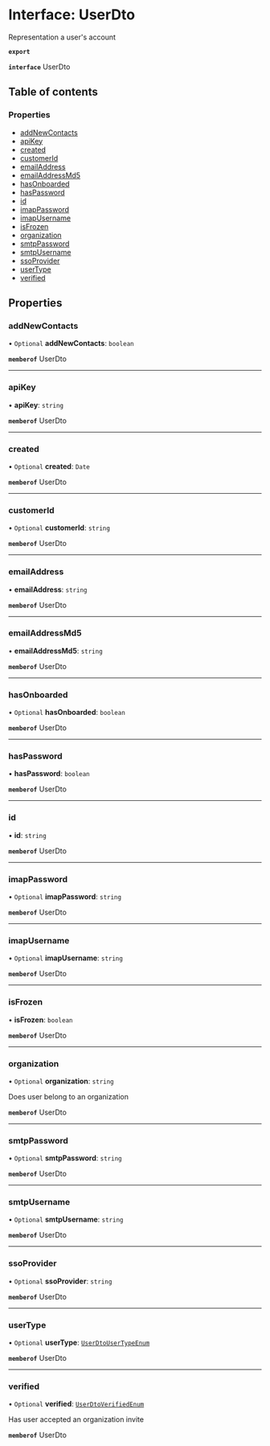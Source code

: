 # Interface: UserDto

Representation a user's account

**`export`**

**`interface`** UserDto

## Table of contents

### Properties

- [addNewContacts](UserDto.md#addnewcontacts)
- [apiKey](UserDto.md#apikey)
- [created](UserDto.md#created)
- [customerId](UserDto.md#customerid)
- [emailAddress](UserDto.md#emailaddress)
- [emailAddressMd5](UserDto.md#emailaddressmd5)
- [hasOnboarded](UserDto.md#hasonboarded)
- [hasPassword](UserDto.md#haspassword)
- [id](UserDto.md#id)
- [imapPassword](UserDto.md#imappassword)
- [imapUsername](UserDto.md#imapusername)
- [isFrozen](UserDto.md#isfrozen)
- [organization](UserDto.md#organization)
- [smtpPassword](UserDto.md#smtppassword)
- [smtpUsername](UserDto.md#smtpusername)
- [ssoProvider](UserDto.md#ssoprovider)
- [userType](UserDto.md#usertype)
- [verified](UserDto.md#verified)

## Properties

### addNewContacts

• `Optional` **addNewContacts**: `boolean`

**`memberof`** UserDto

___

### apiKey

• **apiKey**: `string`

**`memberof`** UserDto

___

### created

• `Optional` **created**: `Date`

**`memberof`** UserDto

___

### customerId

• `Optional` **customerId**: `string`

**`memberof`** UserDto

___

### emailAddress

• **emailAddress**: `string`

**`memberof`** UserDto

___

### emailAddressMd5

• **emailAddressMd5**: `string`

**`memberof`** UserDto

___

### hasOnboarded

• `Optional` **hasOnboarded**: `boolean`

**`memberof`** UserDto

___

### hasPassword

• **hasPassword**: `boolean`

**`memberof`** UserDto

___

### id

• **id**: `string`

**`memberof`** UserDto

___

### imapPassword

• `Optional` **imapPassword**: `string`

**`memberof`** UserDto

___

### imapUsername

• `Optional` **imapUsername**: `string`

**`memberof`** UserDto

___

### isFrozen

• **isFrozen**: `boolean`

**`memberof`** UserDto

___

### organization

• `Optional` **organization**: `string`

Does user belong to an organization

**`memberof`** UserDto

___

### smtpPassword

• `Optional` **smtpPassword**: `string`

**`memberof`** UserDto

___

### smtpUsername

• `Optional` **smtpUsername**: `string`

**`memberof`** UserDto

___

### ssoProvider

• `Optional` **ssoProvider**: `string`

**`memberof`** UserDto

___

### userType

• `Optional` **userType**: [`UserDtoUserTypeEnum`](../enums/UserDtoUserTypeEnum.md)

**`memberof`** UserDto

___

### verified

• `Optional` **verified**: [`UserDtoVerifiedEnum`](../enums/UserDtoVerifiedEnum.md)

Has user accepted an organization invite

**`memberof`** UserDto
